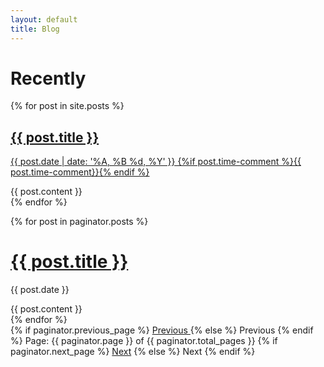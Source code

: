 ```yaml
---
layout: default
title: Blog
---
```

<h1>Recently</h1>
<div class="listing">
    {% for post in site.posts %}
    <post>
        <post-header class="entry-header">
            <h2 class="entry-title">
            <a href="{{ post.url | prepend: site.baseurl }}">{{ post.title }}</a>
            </h2>
            <p class="published" datetime="{{ post.date }}" pubdate="">
            <a href="{{ post.url | prepend: site.baseurl }}">{{ post.date | date: '%A, %B %d, %Y' }} {%if post.time-comment %}{{ post.time-comment}}{% endif %}</a>
            </p>
        </post-header>
        <div class="entry-content">
            {{ post.content }}
        </div>
    </post>
    {% endfor %}
</div>

<!-- This loops through the paginated posts -->
{% for post in paginator.posts %}
  <h1><a href="{{ post.url }}">{{ post.title }}</a></h1>
  <p class="author">
    <span class="date">{{ post.date }}</span>
  </p>
  <div class="content">
    {{ post.content }}
  </div>
{% endfor %}

<!-- Pagination links -->
<div class="pagination">
  {% if paginator.previous_page %}
    <a href="{{ paginator.previous_page_path }}" class="previous">
      Previous
    </a>
  {% else %}
    <span class="previous">Previous</span>
  {% endif %}
  <span class="page_number ">
    Page: {{ paginator.page }} of {{ paginator.total_pages }}
  </span>
  {% if paginator.next_page %}
    <a href="{{ paginator.next_page_path }}" class="next">Next</a>
  {% else %}
    <span class="next ">Next</span>
  {% endif %}
</div>
